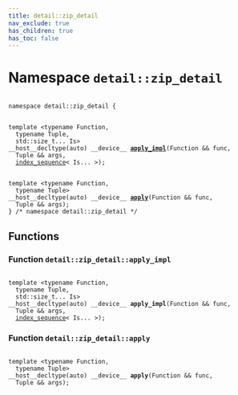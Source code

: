 ```yaml
---
title: detail::zip_detail
nav_exclude: true
has_children: true
has_toc: false
---
```


# Namespace `detail::zip_detail`

<code class="doxybook">
<span>namespace detail::zip&#95;detail {</span>
<br>
<span>template &lt;typename Function,</span>
<span>&nbsp;&nbsp;typename Tuple,</span>
<span>&nbsp;&nbsp;std::size_t... Is&gt;</span>
<span>__host__decltype(auto) __device__ </span><span><b><a href="/thrust/api/namespaces/namespacedetail_1_1zip__detail.html#function-apply_impl">apply&#95;impl</a></b>(Function && func,</span>
<span>&nbsp;&nbsp;Tuple && args,</span>
<span>&nbsp;&nbsp;<a href="/thrust/api/groups/group__type__traits.html#using-index_sequence">index_sequence</a>< Is... >);</span>
<br>
<span>template &lt;typename Function,</span>
<span>&nbsp;&nbsp;typename Tuple&gt;</span>
<span>__host__decltype(auto) __device__ </span><span><b><a href="/thrust/api/namespaces/namespacedetail_1_1zip__detail.html#function-apply">apply</a></b>(Function && func,</span>
<span>&nbsp;&nbsp;Tuple && args);</span>
<span>} /* namespace detail::zip&#95;detail */</span>
</code>

## Functions

<h3 id="function-apply_impl">
Function <code>detail::zip&#95;detail::apply&#95;impl</code>
</h3>

<code class="doxybook">
<span>template &lt;typename Function,</span>
<span>&nbsp;&nbsp;typename Tuple,</span>
<span>&nbsp;&nbsp;std::size_t... Is&gt;</span>
<span>__host__decltype(auto) __device__ </span><span><b>apply_impl</b>(Function && func,</span>
<span>&nbsp;&nbsp;Tuple && args,</span>
<span>&nbsp;&nbsp;<a href="/thrust/api/groups/group__type__traits.html#using-index_sequence">index_sequence</a>< Is... >);</span></code>
<h3 id="function-apply">
Function <code>detail::zip&#95;detail::apply</code>
</h3>

<code class="doxybook">
<span>template &lt;typename Function,</span>
<span>&nbsp;&nbsp;typename Tuple&gt;</span>
<span>__host__decltype(auto) __device__ </span><span><b>apply</b>(Function && func,</span>
<span>&nbsp;&nbsp;Tuple && args);</span></code>

